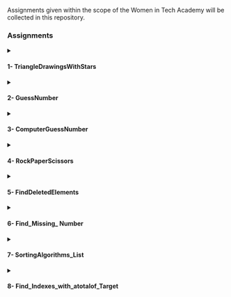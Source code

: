 Assignments given within the scope of the Women in Tech Academy will be collected in this repository.

<h3> Assignments </h3> 
<details>
<summary><h4> 1- TriangleDrawingsWithStars</h4></summary>

You can find the codes [here.](https://github.com/ececsk/womenintech_akademi_odev/blob/b94098409e1b9d78f5aa91e8e77211f780375837/1-TriangleDrawingsWithStars/TriangleDrawingsWithStars.py)

Output:

<img src="https://github.com/ececsk/womenintech_akademi_odev/blob/25b05f4638bb282b5f83b4ab7b5420327b33ed08/1-TriangleDrawingsWithStars/TriangleDrawingsWithStars.PNG" width="auto">
</details>

<details>
<summary><h4> 2- GuessNumber</h4></summary>
In this project, player tries to guess the number that is generated by system.
* If the player enters number and number is greater than right answer than system gives a hint that entered number is 'high' otherwise if number is smaller than right answer than it says 'lower'
* If the player enters the same number that is generated by system then program displays the winning message and game ends there.

You can find the codes [here.](https://github.com/ececsk/womenintech_akademi_odev/blob/b94098409e1b9d78f5aa91e8e77211f780375837/2-GuessNumber/GuessNumber.py)
 
Output:

<img src="https://github.com/ececsk/womenintech_akademi_odev/blob/25b05f4638bb282b5f83b4ab7b5420327b33ed08/2-GuessNumber/GuessNumber.PNG" width="auto">
</details>
<details>
<summary><h4> 3- ComputerGuessNumber</h4> </summary>
In this project, the computer tries to guess the number determined by the user.

You can find the codes [here.](https://github.com/ececsk/womenintech_akademi_odev/blob/b94098409e1b9d78f5aa91e8e77211f780375837/3-ComputerGuessNumber/ComputerGuessNumber.py)
 
Output:

<img src="https://github.com/ececsk/womenintech_akademi_odev/blob/25b05f4638bb282b5f83b4ab7b5420327b33ed08/3-ComputerGuessNumber/ComputerGuess.PNG" width="auto">
</details>

<details>
<summary><h4> 4- RockPaperScissors </h4></summary> 
In this project, the player choices the option among rock, paper and scissors. After that computer select. The winner is decided as per the rules.
Rules;
 
* Rock beats scissors
* Scissors beats paper
* Paper beats rock

You can find the codes [here.](https://github.com/ececsk/womenintech_akademi_odev/blob/b94098409e1b9d78f5aa91e8e77211f780375837/4-RockPaperScissors/RockPaperScissors.py)
 
Output:

<img src="https://github.com/ececsk/womenintech_akademi_odev/blob/25b05f4638bb282b5f83b4ab7b5420327b33ed08/4-RockPaperScissors/RockPaperScissors.PNG" width="auto">
</details>

<details>
<summary><h4> 5- FindDeletedElements</h4></summary>
Let's say you have a list of numbers from 0 to 20 in mixed order. There are n numbers missing from this list. Let's find the value of n and the missing numbers.

You can find the codes [here.](https://github.com/ececsk/womenintech_akademi_odev/blob/main/5-FindDeletedElements/FindDeletedElements.py)
 
Output:

<img src="https://github.com/ececsk/womenintech_akademi_odev/blob/main/5-FindDeletedElements/FindDeletedElements.PNG" width="auto">
</details>

<details>
<summary><h4> 6- Find_Missing_ Number </h4></summary>
Let's say we have a list of numbers from 0 to 100 in mixed order. 1 number is missing from this list. Let's find the missing number.

You can find the codes [here.](https://github.com/ececsk/womenintech_akademi_odev/blob/main/6-FindMissingNumber/FindMissingNumber.py)
 
Output:

<img src="https://github.com/ececsk/womenintech_akademi_odev/blob/main/6-FindMissingNumber/FindMissingNumber.PNG" width="auto">
</details>
<details>

<summary><h4> 7- SortingAlgorithms_List</h4></summary>
Sort the given list using sorting algorithms.

You can find the codes [here.](https://github.com/ececsk/womenintech_akademi_odev/blob/main/7-SortingAlgorithms_List/SortingAlgorithmsList.py)
 
Output:

<img src="https://github.com/ececsk/womenintech_akademi_odev/blob/main/7-SortingAlgorithms_List/SortingAlgorithmsList.PNG" width="auto">
</details>

<details>
<summary><h4> 8- Find_Indexes_with_atotalof_Target</h4></summary>
The function should take an integer array of nums and a target target variable and return indexes whose sum is target.

Rules: We cannot use the value in the same index twice.

 Example-1 :
Parameters: nums = [2,7,11,15], target = 9
Return Value: [0,1]
Explanation: Since the values in nums[0] and nums[1] add up to 9, our output is [0, 1].

 Example-2:
Parameters: nums = [3,2,4], target = 6
Return Value: [1,2]
Explanation: Since the values in nums[1] and nums[2] add up to 6, our output is [1, 2].
Note: [0,0] cannot be accepted as output here. Because we were told that we cannot use the same index.

 Example-3:
Parameters: nums = [3,2,4,1,3], target = 7
Return Value: [2,4]
Explanation: Since the values in nums[2] and nums[4] add up to 7, our output is [2, 4].

You can find the codes [here.](https://github.com/ececsk/womenintech_akademi_odev/blob/main/8-FindIndexeswithatotalofTarget/FindIndexes_totalofTarget.py)
 
Output: 
Let my_list = [5,9,7,2,4,1] and target=6

<img src="https://github.com/ececsk/womenintech_akademi_odev/blob/main/8-FindIndexeswithatotalofTarget/FindIndexes_totalofTarget.PNG" width="auto">
</details>


